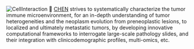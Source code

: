 ![CellInteraction](https://github.com/cpathology/.github/assets/32883033/d961f953-c87d-4f1c-b17f-0844ff572ab1)
:dart: [CHEN](http://cpathology.com) strives to systematically characterize the tumor immune microenvironment, for an in-depth understanding of tumor heterogeneities and the neoplasm evolution from preneoplastic lesions, to localized and ultimately metastatic tumors, by developing innovative computational frameworks to interrogate large-scale pathology slides, and their integration with clinicodemographic profiles, multi-omics, etc.

